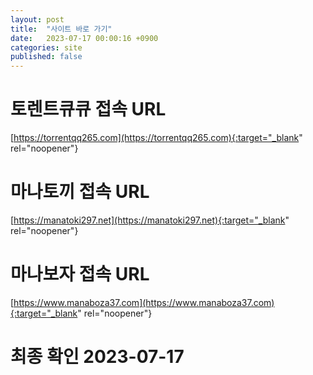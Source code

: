 ```yaml
---
layout: post
title:  "사이트 바로 가기"
date:   2023-07-17 00:00:16 +0900
categories: site
published: false
---
```

# 토렌트큐큐 접속 URL
[https://torrentqq265.com](https://torrentqq265.com){:target="_blank" rel="noopener"}

# 마나토끼 접속 URL
[https://manatoki297.net](https://manatoki297.net){:target="_blank" rel="noopener"}

# 마나보자 접속 URL
[https://www.manaboza37.com](https://www.manaboza37.com){:target="_blank" rel="noopener"}

# 최종 확인 2023-07-17

[torrentqq]: https://torrentqq265.com
[manatoki]: https://manatoki297.net
[manaboza]: https://www.manaboza37.com